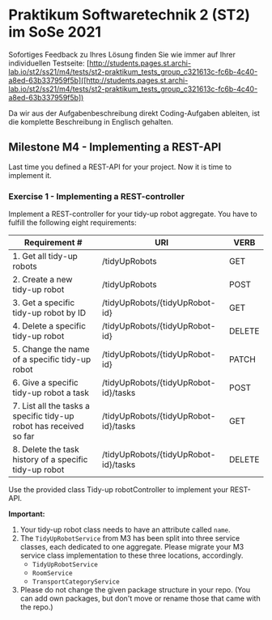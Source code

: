 # Praktikum Softwaretechnik 2 (ST2) im SoSe 2021

Sofortiges Feedback zu Ihres Lösung finden Sie wie immer auf Ihrer individuellen Testseite:
[http://students.pages.st.archi-lab.io/st2/ss21/m4/tests/st2-praktikum_tests_group_c321613c-fc6b-4c40-a8ed-63b337959f5b]([http://students.pages.st.archi-lab.io/st2/ss21/m4/tests/st2-praktikum_tests_group_c321613c-fc6b-4c40-a8ed-63b337959f5b])

Da wir aus der Aufgabenbeschreibung direkt Coding-Aufgaben ableiten, ist die komplette Beschreibung in Englisch
gehalten. 

## Milestone M4 - Implementing a REST-API

Last time you defined a REST-API for your project. Now it is time to implement it.

### Exercise 1 - Implementing a REST-controller

Implement a REST-controller for your tidy-up robot aggregate.
You have to fulfill the following eight requirements:

|Requirement # | URI | VERB |
|---|---|---|
| 1. Get all tidy-up robots                                                                      | /tidyUpRobots | GET |
| 2. Create a new tidy-up robot                                                                  | /tidyUpRobots | POST |
| 3. Get a specific tidy-up robot by ID                                                          | /tidyUpRobots/{tidyUpRobot-id} | GET |
| 4. Delete a specific tidy-up robot                                                             | /tidyUpRobots/{tidyUpRobot-id} | DELETE |
| 5. Change the name of a specific tidy-up robot                                                 | /tidyUpRobots/{tidyUpRobot-id} | PATCH |
| 6. Give a specific tidy-up robot a task                                         | /tidyUpRobots/{tidyUpRobot-id}/tasks | POST |
| 7. List all the tasks a specific tidy-up robot has received so far                        | /tidyUpRobots/{tidyUpRobot-id}/tasks | GET |
| 8. Delete the task history of a specific tidy-up robot                                    | /tidyUpRobots/{tidyUpRobot-id}/tasks | DELETE | 

Use the provided class Tidy-up robotController to implement your REST-API. 

**Important:** 
1. Your tidy-up robot class needs to have an attribute called `name`.
1. The `TidyUpRobotService` from M3 has been split into three service classes, each dedicated to one aggregate. 
    Please migrate your M3 service class implementation to these three locations, accordingly.
    * `TidyUpRobotService`
    * `RoomService`
    * `TransportCategoryService`
1. Please do not change the given package structure in your repo. (You can add own packages, but don't move or
    rename those that came with the repo.)

